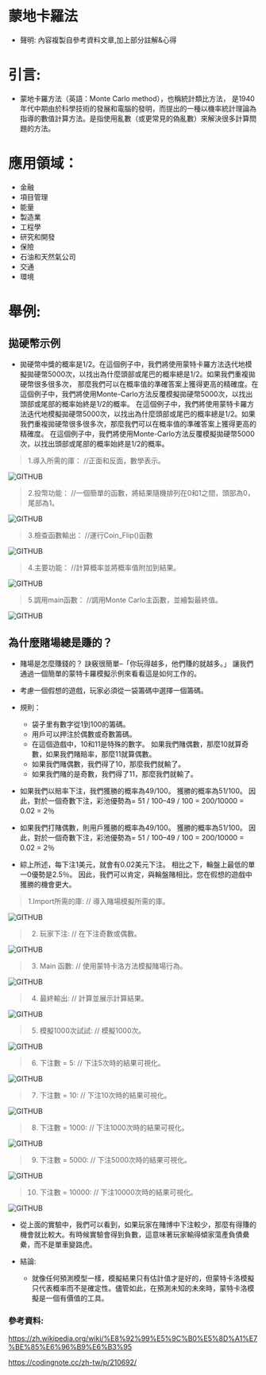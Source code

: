 
# 蒙地卡羅法
* 聲明: 內容複製自參考資料文章,加上部分註解&心得
> 
# 引言:
* 蒙地卡羅方法（英語：Monte Carlo method），也稱統計類比方法，
 是1940年代中期由於科學技術的發展和電腦的發明，而提出的一種以機率統計理論為指導的數值計算方法。是指使用亂數（或更常見的偽亂數）來解決很多計算問題的方法。

# 應用領域：
* 金融
* 項目管理
* 能量
* 製造業
* 工程學
* 研究和開發
* 保險
* 石油和天然氣公司
* 交通
* 環境

# 舉例:

## 拋硬幣示例

* 拋硬幣中獎的概率是1/2。在這個例子中，我們將使用蒙特卡羅方法迭代地模擬拋硬幣5000次，以找出為什麼頭部或尾巴的概率總是1/2。如果我們重複拋硬幣很多很多次，
那麼我們可以在概率值的準確答案上獲得更高的精確度。在這個例子中，我們將使用Monte-Carlo方法反覆模擬拋硬幣5000次，以找出頭部或尾部的概率始終是1/2的概率。
在這個例子中，我們將使用蒙特卡羅方法迭代地模擬拋硬幣5000次，以找出為什麼頭部或尾巴的概率總是1/2。如果我們重複拋硬幣很多很多次，那麼我們可以在概率值的準確答案上獲得更高的精確度。
在這個例子中，我們將使用Monte-Carlo方法反覆模擬拋硬幣5000次，以找出頭部或尾部的概率始終是1/2的概率。

> 1.導入所需的庫：  //正面和反面，數學表示。
>
![GITHUB]( https://static.leiphone.com/uploads/new/images/20200921/5f6874cd408b1.png?imageView2/2/w/740 "正面與反面")

> 2.投幣功能：  //一個簡單的函數，將結果隨機排列在0和1之間，頭部為0，尾部為1。
> 
![GITHUB]( https://static.leiphone.com/uploads/new/images/20200921/5f6875412f442.png?imageView2/2/w/740 "投硬幣功能")

> 3.檢查函數輸出：  //運行Coin_Flip()函數
> 
![GITHUB]( https://static.leiphone.com/uploads/new/images/20200921/5f687561a527d.png?imageView2/2/w/740 "檢查函數輸出")

> 4.主要功能：  //計算概率並將概率值附加到結果。
> 
![GITHUB]( https://static.leiphone.com/uploads/new/images/20200921/5f6875827eb8a.png?imageView2/2/w/7400 "主要功能")

> 5.調用main函數：  //調用Monte Carlo主函數，並繪製最終值。
> 
![GITHUB]( https://static.leiphone.com/uploads/new/images/20200921/5f6875a3172df.png?imageView2/2/w/740 "調用main函數")



## 為什麼賭場總是賺的？
* 賭場是怎麼賺錢的？ 訣竅很簡單–「你玩得越多，他們賺的就越多。」 讓我們通過一個簡單的蒙特卡羅模擬示例來看看這是如何工作的。

* 考慮一個假想的遊戲，玩家必須從一袋籌碼中選擇一個籌碼。

* 規則：
  * 袋子里有數字從1到100的籌碼。
  * 用戶可以押注於偶數或奇數籌碼。
  * 在這個遊戲中，10和11是特殊的數字。 如果我們賭偶數，那麼10就算奇數，如果我們賭賠率，那麼11就算偶數。
  * 如果我們賭偶數，我們得了10，那麼我們就輸了。
  * 如果我們賭的是奇數，我們得了11，那麼我們就輸了。
 * 如果我們以賠率下注，我們獲勝的概率為49/100。 獲勝的概率為51/100。 因此，對於一個奇數下注，彩池優勢為= 51 / 100–49 / 100 = 200/10000 = 0.02 = 2％
 * 如果我們打賭偶數，則用戶獲勝的概率為49/100。 獲勝的概率為51/100。 因此，對於一個奇數下注，彩池優勢為= 51 / 100–49 / 100 = 200/10000 = 0.02 = 2％
 * 綜上所述，每下注1美元，就會有0.02美元下注。 相比之下，輪盤上最低的單一0優勢是2.5％。 因此，我們可以肯定，與輪盤賭相比，您在假想的遊戲中獲勝的機會更大。
 
> 1.Import所需的庫:  // 導入賭場模擬所需的庫。
>
![GITHUB]( https://static.leiphone.com/uploads/new/images/20200921/5f687a5ae02ff.png?imageView2/2/w/740 "正面與反面")

> 2. 玩家下注:  // 在下注奇數或偶數。
>
![GITHUB]( https://static.leiphone.com/uploads/new/images/20200921/5f687a663368e.png?imageView2/2/w/740 "正面與反面")

> 3. Main 函數:  // 使用蒙特卡洛方法模擬賭場行為。
>
![GITHUB]( https://static.leiphone.com/uploads/new/images/20200921/5f687a663368e.png?imageView2/2/w/740 "正面與反面")

> 4. 最終輸出: // 計算並展示計算結果。
>
![GITHUB]( https://static.leiphone.com/uploads/new/images/20200921/5f687a852f921.png?imageView2/2/w/740 "正面與反面")

> 5. 模擬1000次試試: // 模擬1000次。
>
![GITHUB]( https://static.leiphone.com/uploads/new/images/20200921/5f687a92c9cc0.png?imageView2/2/w/740 "正面與反面")

> 6. 下注數 = 5: // 下注5次時的結果可視化。
>
![GITHUB]( https://static.leiphone.com/uploads/new/images/20200921/5f687af2c64f9.png?imageView2/2/w/740 "正面與反面")

> 7.  下注數 = 10: // 下注10次時的結果可視化。
>
![GITHUB]( https://static.leiphone.com/uploads/new/images/20200921/5f687afed37a3.png?imageView2/2/w/740 "正面與反面")

> 8.  下注數 = 1000: // 下注1000次時的結果可視化。
>
![GITHUB]( https://static.leiphone.com/uploads/new/images/20200921/5f687b0a9d419.png?imageView2/2/w/740 "正面與反面")

> 9.  下注數 = 5000: // 下注5000次時的結果可視化。
> 
![GITHUB]( https://static.leiphone.com/uploads/new/images/20200921/5f687b157f1d6.png?imageView2/2/w/740 "正面與反面")

> 10.  下注數 = 10000: // 下注10000次時的結果可視化。
> 
![GITHUB]( https://static.leiphone.com/uploads/new/images/20200921/5f687b2208454.png?imageView2/2/w/7400 "正面與反面")

* 從上面的實驗中，我們可以看到，如果玩家在賭博中下注較少，那麼有得賺的機會就比較大。有時候實驗會得到負數，這意味著玩家輸得傾家蕩產負債纍纍，而不是單車變路虎。
        
* 結論:
  * 就像任何預測模型一樣，模擬結果只有估計值才是好的，但蒙特卡洛模擬只代表概率而不是確定性。儘管如此，在預測未知的未來時，蒙特卡洛模擬是一個有價值的工具。

 
 
 
### 參考資料:
https://zh.wikipedia.org/wiki/%E8%92%99%E5%9C%B0%E5%8D%A1%E7%BE%85%E6%96%B9%E6%B3%95

https://codingnote.cc/zh-tw/p/210692/




